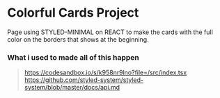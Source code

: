 # Colorful Cards Project
Page using STYLED-MINIMAL on REACT to make the cards with the full color on the borders that shows at the beginning.

### What i used to made all of this happen

> https://codesandbox.io/s/k958nr9lno?file=/src/index.tsx     
> https://github.com/styled-system/styled-system/blob/master/docs/api.md
